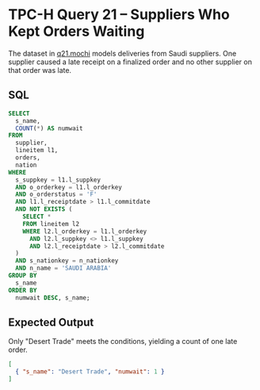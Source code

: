 # TPC-H Query 21 – Suppliers Who Kept Orders Waiting

The dataset in [q21.mochi](./q21.mochi) models deliveries from Saudi suppliers. One supplier caused a late receipt on a finalized order and no other supplier on that order was late.

## SQL
```sql
SELECT
  s_name,
  COUNT(*) AS numwait
FROM
  supplier,
  lineitem l1,
  orders,
  nation
WHERE
  s_suppkey = l1.l_suppkey
  AND o_orderkey = l1.l_orderkey
  AND o_orderstatus = 'F'
  AND l1.l_receiptdate > l1.l_commitdate
  AND NOT EXISTS (
    SELECT *
    FROM lineitem l2
    WHERE l2.l_orderkey = l1.l_orderkey
      AND l2.l_suppkey <> l1.l_suppkey
      AND l2.l_receiptdate > l2.l_commitdate
  )
  AND s_nationkey = n_nationkey
  AND n_name = 'SAUDI ARABIA'
GROUP BY
  s_name
ORDER BY
  numwait DESC, s_name;
```

## Expected Output
Only "Desert Trade" meets the conditions, yielding a count of one late order.
```json
[
  { "s_name": "Desert Trade", "numwait": 1 }
]
```
